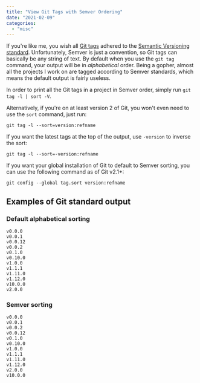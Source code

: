 ```yaml
---
title: "View Git Tags with Semver Ordering"
date: "2021-02-09"
categories: 
  - "misc"
---
```


If you're like me, you wish all [Git tags](https://git-scm.com/docs/git-tag) adhered to the [Semantic Versioning standard](https://semver.org/). Unfortunately, Semver is just a convention, so Git tags can basically be any string of text. By default when you use the `git tag` command, your output will be in _alphabetical_ order. Being a gopher, almost all the projects I work on are tagged according to Semver standards, which means the default output is fairly useless.

In order to print all the Git tags in a project in Semver order, simply run `git tag -l | sort -V`.

Alternatively, if you're on at least version 2 of Git, you won't even need to use the `sort` command, just run:

```
git tag -l --sort=version:refname
```

If you want the latest tags at the top of the output, use `-version` to inverse the sort:

```
git tag -l --sort=-version:refname
```

If you want your global installation of Git to default to Semver sorting, you can use the following command as of Git v2.1+:

```
git config --global tag.sort version:refname
```

## Examples of Git standard output

### Default alphabetical sorting

```
v0.0.0
v0.0.1
v0.0.12
v0.0.2
v0.1.0
v0.10.0
v1.0.0
v1.1.1
v1.11.0
v1.12.0
v10.0.0
v2.0.0
```

### Semver sorting

```
v0.0.0
v0.0.1
v0.0.2
v0.0.12
v0.1.0
v0.10.0
v1.0.0
v1.1.1
v1.11.0
v1.12.0
v2.0.0
v10.0.0
```
